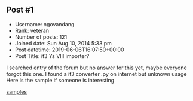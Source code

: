 ## Post #1
- Username: ngovandang
- Rank: veteran
- Number of posts: 121
- Joined date: Sun Aug 10, 2014 5:33 pm
- Post datetime: 2019-06-06T16:07:50+00:00
- Post Title: it3 Ys VIII importer?

I searched entry of the forum but no answer for this yet, maybe everyone forgot this one.
I found a it3 converter .py on internet but unknown usage
Here is the sample if someone is interesting

[samples](https://download1339.mediafire.com/v546lfzc35ig/46j3ffjmeaizdy5/sample.rar)
